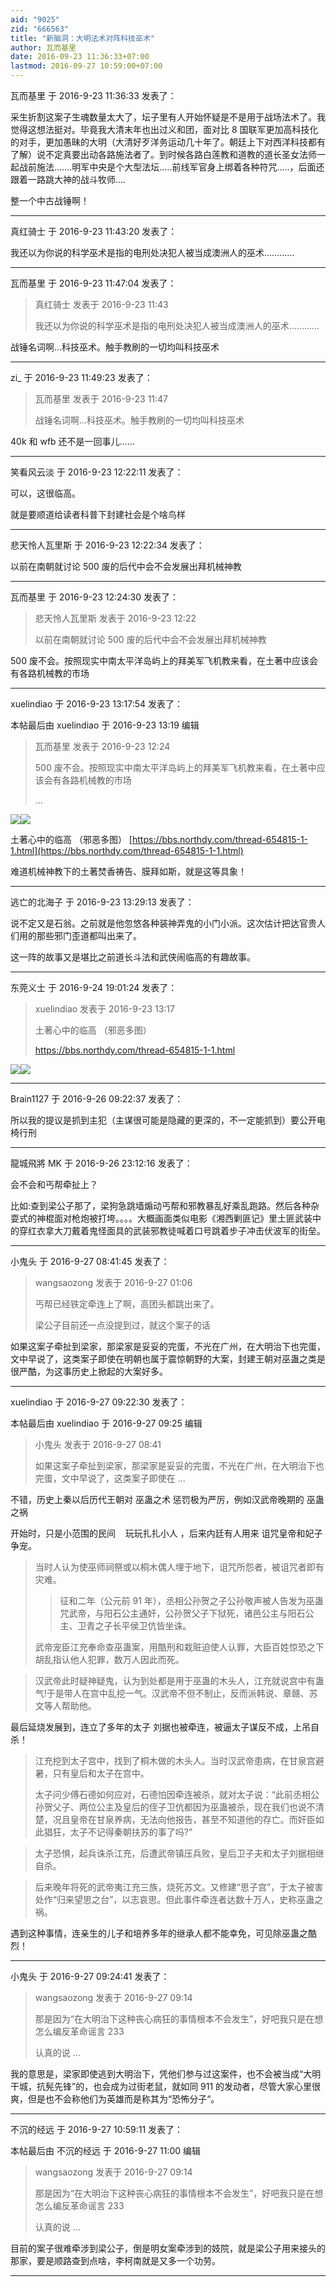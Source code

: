```yaml
---
aid: "9025"
zid: "666563"
title: "新脑洞：大明法术对阵科技巫术"
author: 瓦而基里
date: 2016-09-23 11:36:33+07:00
lastmod: 2016-09-27 10:59:00+07:00
---
```


瓦而基里 于 2016-9-23 11:36:33 发表了：

采生折割这案子生魂数量太大了，坛子里有人开始怀疑是不是用于战场法术了。我觉得这想法挺对。毕竟我大清末年也出过义和团，面对比 8 国联军更加高科技化的对手，更加愚昧的大明（大清好歹洋务运动几十年了。朝廷上下对西洋科技都有了解）说不定真要出动各路施法者了。到时候各路白莲教和道教的道长圣女法师一起战前施法.......明军中央是个大型法坛.....前线军官身上绑着各种符咒.....，后面还跟着一路跳大神的战斗牧师....

整一个中古战锤啊！

---

真红骑士 于 2016-9-23 11:43:20 发表了：

我还以为你说的科学巫术是指的电刑处决犯人被当成澳洲人的巫术…………

---

瓦而基里 于 2016-9-23 11:47:04 发表了：

> 真红骑士 发表于 2016-9-23 11:43
>
> 我还以为你说的科学巫术是指的电刑处决犯人被当成澳洲人的巫术…………

战锤名词啊...科技巫术。触手教刷的一切均叫科技巫术

---

zi\_ 于 2016-9-23 11:49:23 发表了：

> 瓦而基里 发表于 2016-9-23 11:47
>
> 战锤名词啊...科技巫术。触手教刷的一切均叫科技巫术

40k 和 wfb 还不是一回事儿……

---

笑看风云淡 于 2016-9-23 12:22:11 发表了：

可以，这很临高。

就是要顺道给读者科普下封建社会是个啥鸟样

---

悲天怜人瓦里斯 于 2016-9-23 12:22:34 发表了：

以前在南朝就讨论 500 废的后代中会不会发展出拜机械神教

---

瓦而基里 于 2016-9-23 12:24:30 发表了：

> 悲天怜人瓦里斯 发表于 2016-9-23 12:22
>
> 以前在南朝就讨论 500 废的后代中会不会发展出拜机械神教

500 废不会。按照现实中南太平洋岛屿上的拜美军飞机教来看，在土著中应该会有各路机械教的市场

---

xuelindiao 于 2016-9-23 13:17:54 发表了：

本帖最后由 xuelindiao 于 2016-9-23 13:19 编辑

> 瓦而基里 发表于 2016-9-23 12:24
>
> 500 废不会。按照现实中南太平洋岛屿上的拜美军飞机教来看，在土著中应该会有各路机械教的市场
>
> ...

![](/9025/125718n5jndxhdujm4p5wy.jpg)![](https://mirrors.tuna.tsinghua.edu.cn/osdn/lgqm/72877/170732q0rx770ppbuscu74.jpg)

土著心中的临高 （邪恶多图） [https://bbs.northdy.com/thread-654815-1-1.html](https://bbs.northdy.com/thread-654815-1-1.html)

难道机械神教下的土著焚香祷告、膜拜如斯，就是这等具象！

---

逃亡的北海子 于 2016-9-23 13:29:13 发表了：

说不定又是石翁。之前就是他忽悠各种装神弄鬼的小门小派。这次估计把达官贵人们用的那些邪门歪道都叫出来了。

这一阵的故事又是堪比之前道长斗法和武侠闹临高的有趣故事。

---

东莞义士 于 2016-9-24 19:01:24 发表了：

> xuelindiao 发表于 2016-9-23 13:17
>
> 土著心中的临高 （邪恶多图）
>
> https://bbs.northdy.com/thread-654815-1-1.html

![](/9025/125106uldb1l1btbiv7vmt.jpg)![](https://mirrors.tuna.tsinghua.edu.cn/osdn/lgqm/72877/125106uldb1l1btbiv7vmt.jpg)

---

Brain1127 于 2016-9-26 09:22:37 发表了：

所以我的提议是抓到主犯（主谋很可能是隐藏的更深的，不一定能抓到）要公开电椅行刑

---

龍城飛將 MK 于 2016-9-26 23:12:16 发表了：

会不会和丐帮牵扯上？

比如:查到梁公子那了，梁狗急跳墙煽动丐帮和邪教暴乱好乘乱跑路。然后各种杂耍式的神棍面对枪炮被打垮。。。。大概画面类似电影《湘西剿匪记》里土匪武装中的穿红衣拿大刀戴着鬼怪面具的武装邪教徒喊着口号跳着步子冲击伏波军的街垒。

---

小鬼头 于 2016-9-27 08:41:45 发表了：

> wangsaozong 发表于 2016-9-27 01:06
>
> 丐帮已经铁定牵连上了啊，高团头都跳出来了。
>
> 梁公子目前还一点没提到过，就这个案子的话

如果这案子牵扯到梁家，那梁家是妥妥的完蛋，不光在广州，在大明治下也完蛋，文中早说了，这类案子即使在明朝也属于震惊朝野的大案，封建王朝对巫蛊之类是很严酷，为这事历史上掀起的大案好多。

---

xuelindiao 于 2016-9-27 09:22:30 发表了：

本帖最后由 xuelindiao 于 2016-9-27 09:25 编辑

> 小鬼头 发表于 2016-9-27 08:41
>
> 如果这案子牵扯到梁家，那梁家是妥妥的完蛋，不光在广州，在大明治下也完蛋，文中早说了，这类案子即使在 ...

不错，历史上秦以后历代王朝对 巫蛊之术 惩罚极为严厉，例如汉武帝晚期的 巫蛊之祸

开始时，只是小范围的民间    玩玩扎扎小人 ，后来内廷有人用来 诅咒皇帝和妃子争宠。

> 当时人认为使巫师祠祭或以桐木偶人埋于地下，诅咒所怨者，被诅咒者即有灾难。
>
> > 征和二年（公元前 91 年），丞相公孙贺之子公孙敬声被人告发为巫蛊咒武帝，与阳石公主通奸，公孙贺父子下狱死，诸邑公主与阳石公主、卫青之子长平侯卫伉皆坐诛。
>
> 武帝宠臣江充奉命查巫蛊案，用酷刑和栽赃迫使人认罪，大臣百姓惊恐之下胡乱指认他人犯罪，数万人因此而死。

> 汉武帝此时疑神疑鬼，认为到处都是用于巫蛊的木头人，江充就说宫中有蛊气!于是带人在宫中乱挖一气。汉武帝不但不制止，反而派韩说、章赣、苏文等人帮助他。

最后延烧发展到，连立了多年的太子 刘据也被牵连，被逼太子谋反不成，上吊自杀！

> 江充挖到太子宫中，找到了桐木做的木头人。当时汉武帝患病，在甘泉宫避暑，只有皇后和太子在宫中。
>
> 太子问少傅石德如何应对，石德怕因牵连被杀，就对太子说：“此前丞相公孙贺父子、两位公主及皇后的侄子卫伉都因为巫蛊被杀，现在我们也说不清楚，况且皇帝在甘泉养病，无法向他报告，甚至不知道他的存亡。而奸臣如此猖狂，太子不记得秦朝扶苏的事了吗?”

> 太子恐惧，起兵诛杀江充，后遭武帝镇压兵败，皇后卫子夫和太子刘据相继自杀。

> 后来晚年将死的武帝夷江充三族，烧死苏文。又修建“思子宫”，于太子被害处作“归来望思之台”，以志哀思。但此事件牵连者达数十万人，史称巫蛊之祸。

遇到这种事情，连亲生的儿子和培养多年的继承人都不能幸免，可见除巫蛊之酷烈！

---

小鬼头 于 2016-9-27 09:24:41 发表了：

> wangsaozong 发表于 2016-9-27 09:14
>
> 那是因为“在大明治下这种丧心病狂的事情根本不会发生”，好吧我只是在想怎么编反革命谣言 233
>
> 认真的说 ...

我的意思是，梁家即使逃到大明治下，凭他们参与过这案件，也不会被当成“大明干城，抗髡先锋”的，也会成为过街老鼠，就如同 911 的发动者，尽管大家心里很爽，但是也不会称他们为英雄而是称其为“恐怖分子“。

---

不沉的经远 于 2016-9-27 10:59:11 发表了：

本帖最后由 不沉的经远 于 2016-9-27 11:00 编辑

> wangsaozong 发表于 2016-9-27 09:14
>
> 那是因为“在大明治下这种丧心病狂的事情根本不会发生”，好吧我只是在想怎么编反革命谣言 233
>
> 认真的说 ...

目前的案子很难牵涉到梁公子，倒是明女案牵涉到的妓院，就是梁公子用来接头的那家，要是顺路查到点啥，李柯南就是又多一个功劳。

---

